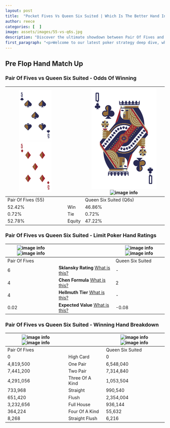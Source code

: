 ```yaml
---
layout: post
title:  "Pocket Fives Vs Queen Six Suited | Which Is The Better Hand In Poker? A Complete Guide"
author: reece
categories: [  ]
image: assets/images/55-vs-q6s.jpg
description: "Discover the ultimate showdown between Pair Of Fives and Queen Six Suited in poker! Uncover the odds, strategies, and scenarios where one hand triumphs over the other. Get ready to up your poker game with this thrilling analysis."
first_paragraph: "<p>Welcome to our latest poker strategy deep dive, where we're pitting two distinct hands against each other in a high-stakes showdown: Pair Of Fives vs Queen Six Suited.</p><p>In the dynamic world of poker, every decision counts, and knowing which hand holds the upper hand is key to your success at the table.</p><p>In this article, we'll dissect these two hands, explore the scenarios where one dominates the other, and equip you with the knowledge to make strategic choices that can tip the odds in your favor.</p><p>Get ready to unravel the intriguing dynamics of these poker hands and elevate your game to new heights.</p>"
---
```




[comment]: # (sp0)

## Pre Flop Hand Match Up

<div class="table hand-ratings" markdown="1"> 



### Pair Of Fives vs Queen Six Suited - Odds Of Winning


    
| ![image info](assets/images/hand1/5.png) ![image info](assets/images/hand1/5o.png) |  | ![image info](assets/images/hand2/Q.png) ![image info](assets/images/hand2/6s.png) |
| -------- | -------- | -------- |
| Pair Of Fives (55) |  | Queen Six Suited (Q6s) |
| 52.42% | Win | 46.86% |
| 0.72% | Tie | 0.72% |
| 52.78% | Equity | 47.22% |




[comment]: # (sp1)



### Pair Of Fives vs Queen Six Suited - Limit Poker Hand Ratings


    
| ![image info](https://www.riverpairs.com/assets/images/hand1/5.png) ![image info](https://www.riverpairs.com/assets/images/hand1/5o.png) |  | ![image info](https://www.riverpairs.com/assets/images/hand2/Q.png) ![image info](https://www.riverpairs.com/assets/images/hand2/6s.png) |
| -------- | -------- | -------- |
| Pair Of Fives |  | Queen Six Suited |
| 6 | **Sklansky Rating** [What is this?](/sklansky-rating-explained) | - |
| 4 | **Chen Formula** [What is this?](/chen-formula-explained) | 2 |
| 4 | **Hellmuth Tier** [What is this?](/Hellmuth-tier-explained) | - |
| 0.02 | **Expected Value** [What is this?](/expected-value-explained) | -0.08 |




[comment]: # (sp2)



### Pair Of Fives vs Queen Six Suited - Winning Hand Breakdown


    
| ![image info](https://www.riverpairs.com/assets/images/hand1/5.png) ![image info](https://www.riverpairs.com/assets/images/hand1/5o.png) |  | ![image info](https://www.riverpairs.com/assets/images/hand2/Q.png) ![image info](https://www.riverpairs.com/assets/images/hand2/6s.png) |
| -------- | -------- | -------- |
| Pair Of Fives |  | Queen Six Suited |
| 0 | High Card | 0 |
| 4,819,500 | One Pair | 6,548,040 |
| 7,441,200 | Two Pair | 7,314,840 |
| 4,291,056 | Three Of A Kind | 1,053,504 |
| 733,968 | Straight | 990,540 |
| 651,420 | Flush | 2,354,004 |
| 3,232,656 | Full House | 936,144 |
| 364,224 | Four Of A Kind | 55,632 |
| 8,268 | Straight Flush | 6,216 |




[comment]: # (sp3)



</div>

[comment]: # (sp4)



[comment]: # (sp5)

